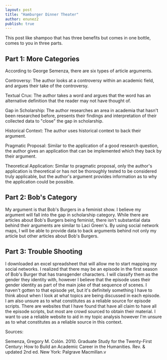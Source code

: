 ```yaml
---
layout: post
title: "Hamburger Dinner Theater"
author: enunez2
publish: true
---
```

This post like shampoo that has three benefits but comes in one bottle, comes to you in three parts.

## Part 1: More Categories

  According to George Semenza, there are six types of article arguments. 
  
  Controversy: The author looks at a controversy within an academic field, and argues their take of the controversy.
  
  Textual Crux: The author takes a word and argues that the word has an alternative definition that the reader may not have thought of.
  
  Gap in Scholarship: The author researches an area in academia that hasn't been researched before, presents their findings and interpretation of their collected data to "close" the gap in scholarship.
  
  Historical Context: The author uses historical context to back their argument.
    
  Pragmatic Proposal: Similar to the application of a good research question, the author gives an application that can be implemented which they back by their argument.
  
  Theoretical Application: Similar to pragmatic proposal, only the author's application is theoretical or has not be thoroughly tested to be considered truly applicable, but the author's argument provides information as to why the application could be possible.

## Part 2: Bob's Category

  My argument is that Bob's Burgers in a feminist show. I believe my argument will fall into the gap in scholarship category. While there are articles about Bob's Burgers being feminist, there isn't substantial data behind their arguments are similar to Laci Green's. By using social network maps, I will be able to provide data to back arguments behind not only my article but other articles about Bob's Burgers.

## Part 3: Trouble Shooting
 
 I downloaded an excel spreadsheet that will allow me to start mapping my social networks. I realized that there may be an episode in the first season of Bob's Burger that has transgender characters. I will classify them as the gender they identity with, however I believe that the episode uses their gender identity as part of the main joke of that sequence of scenes. I haven't gotten to that episode yet, but it's definitely something I have to think about when I look at what topics are being discussed in each episode.
 I am also unsure as to what constitutes as a reliable source for episode scripts. There are websites that I have found that have all claim to have all the episode scripts, but most are crowd sourced to obtain their material. I want to use a reliable website to aid in my topic analysis however I'm unsure as to what constitutes as a reliable source in this context. 
 
Sources:

Semenza, Gregory M. Colón. 2010. Graduate Study for the Twenty-First Century: How to Build an Academic Career in the Humanities. Rev. & updated 2nd ed. New York: Palgrave Macmillan.v
